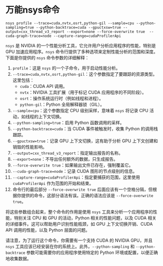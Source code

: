 # 万能nsys命令

```
nsys profile --trace=cuda,nvtx,osrt,python-gil --sample=cpu --python-sampling=true --python-backtrace=cuda --gpuctxsw=true --output=cxx_thread_v3_report --export=none --force-overwrite true  --cuda-graph-trace=node --capture-range=cudaProfilerApi
```

`nsys` 是 NVIDIA 的一个性能分析工具，它允许用户分析应用程序的性能，特别是 GPU 加速应用程序。`nsys` 命令行提供了多种选项来定制性能分析的范围和深度。下面是你提供的 `nsys` 命令参数的详细解释：

1. `profile`：这是 `nsys` 的一个子命令，用于启动性能分析。
2. `--trace=cuda,nvtx,osrt,python-gil`：这个参数指定了要跟踪的资源类型。这里包括：
   - `cuda`：CUDA API 调用。
   - `nvtx`：NVIDIA 工具扩展（用于标记 CUDA 应用程序的不同阶段）。
   - `osrt`：操作系统运行时（例如线程和进程）。
   - `python-gil`：Python 全局解释器锁（GIL）。
3. `--sample=cpu`：这个参数指定 CPU 级别采样，意味着 `nsys` 将记录 CPU 活动，如线程的上下文切换。
4. `--python-sampling=true`：启用 Python 函数调用的采样。
5. `--python-backtrace=cuda`：当 CUDA 事件被触发时，收集 Python 的调用栈跟踪。
6. `--gpuctxsw=true`：记录 GPU 上下文切换，这有助于分析 GPU 上下文创建和销毁的性能影响。
7. `--output=cxx_thread_v3_report`：指定输出报告的名称。
8. `--export=none`：不导出任何额外的数据，只生成报告。
9. `--force-overwrite true`：如果输出文件已存在，强制覆盖它。
10. `--cuda-graph-trace=node`：记录 CUDA 图形的节点级别的信息。
11. `--capture-range=cudaProfilerApi`：指定要捕获的范围，这里使用 `cudaProfilerApi` 作为范围的开始和结束。
12. 命令行的最后部分 `--force-overwrite true` 后面应该有一个空格分隔，但根据你提供的命令，这部分语法有误。正确的语法应该是 `--force-overwrite true`。

将这些参数组合起来，整个命令的作用是使用 `nsys` 工具来分析一个应用程序的性能，特别关注 CPU 和 GPU 的活动，Python 相关的性能问题，以及 CUDA 相关的详细事件。这可以帮助用户识别性能瓶颈，如 GPU 上下文切换开销、CUDA API 调用的性能，以及 Python 层面的问题。

请注意，为了运行这个命令，你需要有一个支持 CUDA 的 NVIDIA GPU，并且 `nsys` 工具应该已经安装在你的系统上。此外，`--python-sampling` 和 `--python-backtrace` 参数可能需要你的应用程序使用特定的 Python 环境或配置，以便正确地收集数据。